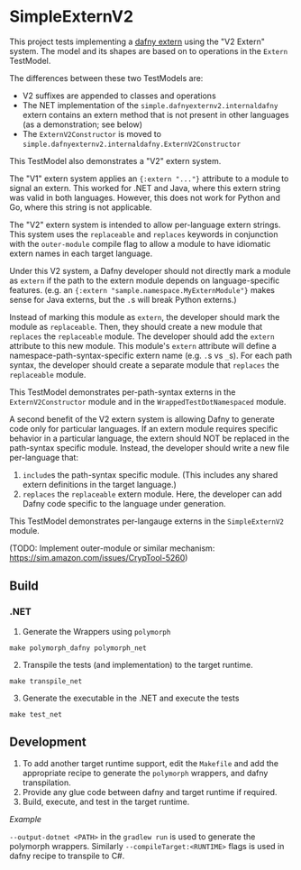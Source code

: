 # SimpleExternV2

This project tests implementing a [dafny extern](https://homepage.cs.uiowa.edu/~tinelli/classes/181/Papers/dafny-reference.pdf#15) using the "V2 Extern" system.
The model and its shapes are based on to operations in the `Extern` TestModel.

The differences between these two TestModels are:
* V2 suffixes are appended to classes and operations
* The NET implementation of the `simple.dafnyexternv2.internaldafny` extern contains an extern method that is not present in other languages (as a demonstration; see below)
* The `ExternV2Constructor` is moved to `simple.dafnyexternv2.internaldafny.ExternV2Constructor` 

This TestModel also demonstrates a "V2" extern system.

The "V1" extern system applies an `{:extern "..."}` attribute to a module to signal an extern.
This worked for .NET and Java, where this extern string was valid in both languages.
However, this does not work for Python and Go, where this string is not applicable.

The "V2" extern system is intended to allow per-language extern strings.
This system uses the `replaceable` and `replaces` keywords
in conjunction with the `outer-module` compile flag
to allow a module to have idiomatic extern names in each target language.

Under this V2 system, a Dafny developer should not directly mark a module as `extern` if the path to the extern module depends on language-specific features.
(e.g. an `{:extern "sample.namespace.MyExternModule"}` makes sense for Java externs, but the `.`s will break Python externs.)

Instead of marking this module as `extern`, the developer should mark the module as `replaceable`.
Then, they should create a new module that `replaces` the `replaceable` module.
The developer should add the `extern` attribute to this new module.
This module's `extern` attribute will define a namespace-path-syntax-specific extern name (e.g. `.`s vs `_`s).
For each path syntax, the developer should create a separate module that `replaces` the `replaceable` module.

This TestModel demonstrates per-path-syntax externs in the `ExternV2Constructor` module and in the `WrappedTestDotNamespaced` module.

A second benefit of the V2 extern system is allowing Dafny to generate code only for particular languages.
If an extern module requires specific behavior in a particular language, the extern should NOT be replaced in the path-syntax specific module.
Instead, the developer should write a new file per-language that:
1. `include`s the path-syntax specific module. (This includes any shared extern definitions in the target language.)
2. `replaces` the `replaceable` extern module. Here, the developer can add Dafny code specific to the language under generation.

This TestModel demonstrates per-langauge externs in the `SimpleExternV2` module.

(TODO: Implement outer-module or similar mechanism: https://sim.amazon.com/issues/CrypTool-5260)

## Build
### .NET
1. Generate the Wrappers using `polymorph`
```
make polymorph_dafny polymorph_net
```

2. Transpile the tests (and implementation) to the target runtime.
```
make transpile_net
```

3. Generate the executable in the .NET and execute the tests
```
make test_net
```

## Development
1. To add another target runtime support, edit the `Makefile` and add the appropriate recipe to generate the `polymorph` wrappers, and dafny transpilation.
2. Provide any glue code between dafny and target runtime if required.
3. Build, execute, and test in the target runtime.

*Example*

`--output-dotnet <PATH>` in the `gradlew run` is used to generate the polymorph wrappers. Similarly `--compileTarget:<RUNTIME>` flags is used in dafny recipe to transpile to C#.
